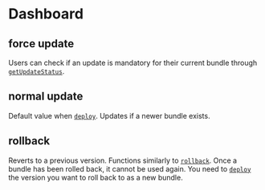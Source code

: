 # Dashboard

## force update

Users can check if an update is mandatory for their current bundle through [`getUpdateStatus`](/guide/4.expo/5.methods.html#getupdatestatus).

## normal update

Default value when [`deploy`](/guide/4.expo/1.commands.html#deploy). Updates if a newer bundle exists.

## rollback

Reverts to a previous version. Functions similarly to [`rollback`](/guide/4.expo/1.commands.html#rollback). Once a bundle has been rolled back, it cannot be used again. You need to [`deploy`](/guide/4.expo/1.commands.html#deploy) the version you want to roll back to as a new bundle.

